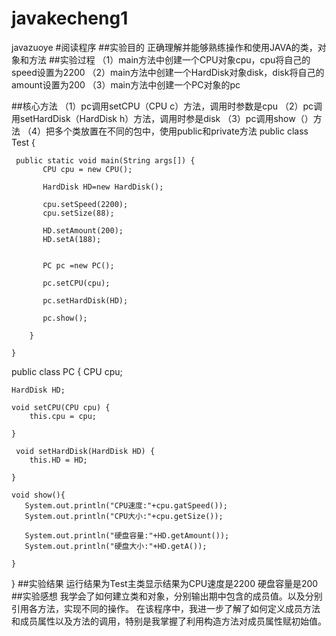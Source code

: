 # javakecheng1
javazuoye
#阅读程序
##实验目的
正确理解并能够熟练操作和使用JAVA的类，对象和方法
##实验过程
（1）main方法中创建一个CPU对象cpu，cpu将自己的speed设置为2200
（2）main方法中创建一个HardDisk对象disk，disk将自己的amount设置为200
（3）main方法中创建一个PC对象的pc

##核心方法
（1）pc调用setCPU（CPU c）方法，调用时参数是cpu
（2）pc调用setHardDisk（HardDisk h）方法，调用时参是disk
（3）pc调用show（）方法
（4）把多个类放置在不同的包中，使用public和private方法
public class Test {

	 public static void main(String args[]) {
	       CPU cpu = new CPU();

	       HardDisk HD=new HardDisk();

	       cpu.setSpeed(2200);
	       cpu.setSize(88);

	       HD.setAmount(200);
	       HD.setA(188);
	       

	       PC pc =new PC();

	       pc.setCPU(cpu);

	       pc.setHardDisk(HD);

	       pc.show();

	    }

	}


public class PC {
	CPU cpu;

    HardDisk HD;

    void setCPU(CPU cpu) {
        this.cpu = cpu;

    }

     void setHardDisk(HardDisk HD) {
        this.HD = HD;

    }

    void show(){
       System.out.println("CPU速度:"+cpu.gatSpeed());
       System.out.println("CPU大小:"+cpu.getSize());

       System.out.println("硬盘容量:"+HD.getAmount());
       System.out.println("硬盘大小:"+HD.getA());

    }

}
##实验结果
运行结果为Test主类显示结果为CPU速度是2200 硬盘容量是200
##实验感想
我学会了如何建立类和对象，分别输出期中包含的成员值。以及分别引用各方法，实现不同的操作。
在该程序中，我进一步了解了如何定义成员方法和成员属性以及方法的调用，特别是我掌握了利用构造方法对成员属性赋初始值。
